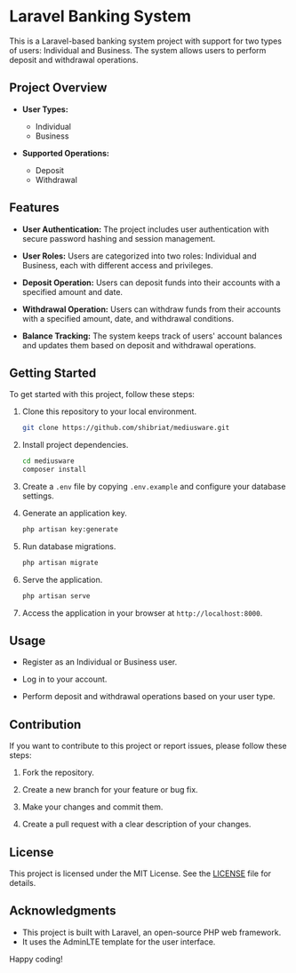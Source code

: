 # Laravel Banking System

This is a Laravel-based banking system project with support for two types of users: Individual and Business. The system allows users to perform deposit and withdrawal operations.

## Project Overview

- **User Types:**
  - Individual
  - Business

- **Supported Operations:**
  - Deposit
  - Withdrawal

## Features

- **User Authentication:** The project includes user authentication with secure password hashing and session management.

- **User Roles:** Users are categorized into two roles: Individual and Business, each with different access and privileges.

- **Deposit Operation:** Users can deposit funds into their accounts with a specified amount and date.

- **Withdrawal Operation:** Users can withdraw funds from their accounts with a specified amount, date, and withdrawal conditions.

- **Balance Tracking:** The system keeps track of users' account balances and updates them based on deposit and withdrawal operations.

## Getting Started

To get started with this project, follow these steps:

1. Clone this repository to your local environment.

   ```bash
   git clone https://github.com/shibriat/mediusware.git
   ```

2. Install project dependencies.

   ```bash
   cd mediusware
   composer install
   ```

3. Create a `.env` file by copying `.env.example` and configure your database settings.

4. Generate an application key.

   ```bash
   php artisan key:generate
   ```

5. Run database migrations.

   ```bash
   php artisan migrate
   ```

6. Serve the application.

   ```bash
   php artisan serve
   ```

7. Access the application in your browser at `http://localhost:8000`.

## Usage

- Register as an Individual or Business user.

- Log in to your account.

- Perform deposit and withdrawal operations based on your user type.

## Contribution

If you want to contribute to this project or report issues, please follow these steps:

1. Fork the repository.

2. Create a new branch for your feature or bug fix.

3. Make your changes and commit them.

4. Create a pull request with a clear description of your changes.

## License

This project is licensed under the MIT License. See the [LICENSE](LICENSE) file for details.

## Acknowledgments

- This project is built with Laravel, an open-source PHP web framework.
- It uses the AdminLTE template for the user interface.

Happy coding!

```
